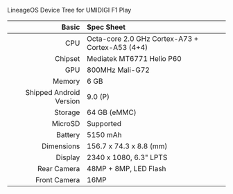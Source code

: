 LineageOS Device Tree for UMIDIGI F1 Play

Basic   | Spec Sheet
-------:|:-------------------
CPU     | Octa-core 2.0 GHz Cortex-A73 + Cortex-A53 (4+4)
Chipset | Mediatek MT6771 Helio P60
GPU     | 800MHz Mali-G72
Memory  | 6 GB
Shipped Android Version | 9.0 (P)
Storage | 64 GB (eMMC)
MicroSD | Supported
Battery | 5150 mAh
Dimensions | 156.7 x 74.3 x 8.8 (mm)
Display | 2340 x 1080, 6.3" LPTS
Rear Camera | 48MP + 8MP, LED Flash
Front Camera| 16MP
